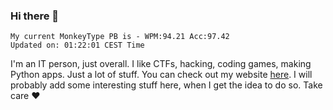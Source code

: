### Hi there 👋
<!-- PB START -->
```
My current MonkeyType PB is - WPM:94.21 Acc:97.42
Updated on: 01:22:01 CEST Time
```
<!-- PB END -->
I'm an IT person, just overall. I like CTFs, hacking, coding games, making Python apps. Just a lot of stuff.
You can check out my website [here](https://skill3472.github.io/).
I will probably add some interesting stuff here, when I get the idea to do so. Take care ❤️
